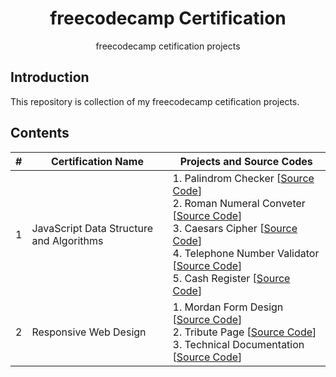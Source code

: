 <h1 align="center">freecodecamp Certification</h1>
<p align="center">freecodecamp cetification projects</p>

## Introduction

<p>
This repository is collection of my freecodecamp cetification projects.
</p>

## Contents
| # | Certification Name | Projects and Source Codes|
|---| ------------------ | ---------------------- |
1 | JavaScript Data Structure and Algorithms | 1. Palindrom Checker [[Source Code](./javascript-dsa/palindrom-checker.js)]<br>2. Roman Numeral Conveter [[Source Code](./javascript-dsa/roman-numeral-conveter.js)]<br>3. Caesars Cipher [[Source Code](./javascript-dsa/caesars-cipher.js)]<br>4. Telephone Number Validator [[Source Code](./javascript-dsa/telephone-number-validator.js)]<br>5. Cash Register [[Source Code](./javascript-dsa/cash-register.js)]|
2 | Responsive Web Design | 1. Mordan Form Design [[Source Code](./rwd-certification/project-form)]<br>2. Tribute Page [[Source Code](./rwd-certification/tribute-page)]<br>3. Technical Documentation [[Source Code](./rwd-certification/technical-doc)]|